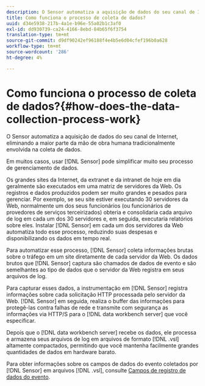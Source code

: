```yaml
---
description: O Sensor automatiza a aquisição de dados do seu canal de Internet, eliminando a maior parte da mão de obra humana tradicionalmente envolvida na coleta de dados.
title: Como funciona o processo de coleta de dados?
uuid: d34e5938-217b-4a1e-b96e-55a02b1c3af0
exl-id: dd930739-ca24-4166-8ebd-84b65f6f3754
translation-type: tm+mt
source-git-commit: d9df90242ef96188f4e4b5e6d04cfef196b0a628
workflow-type: tm+mt
source-wordcount: '286'
ht-degree: 4%

---
```


# Como funciona o processo de coleta de dados?{#how-does-the-data-collection-process-work}

O Sensor automatiza a aquisição de dados do seu canal de Internet, eliminando a maior parte da mão de obra humana tradicionalmente envolvida na coleta de dados.

Em muitos casos, usar [!DNL Sensor] pode simplificar muito seu processo de gerenciamento de dados.

Os grandes sites da Internet, da extranet e da intranet de hoje em dia geralmente são executados em uma matriz de servidores da Web. Os registros e dados produzidos podem ser muito grandes e pesados para gerenciar. Por exemplo, se seu site estiver executando 30 servidores da Web, normalmente um dos seus funcionários (ou funcionários de provedores de serviços terceirizados) obteria e consolidaria cada arquivo de log em cada um dos 30 servidores e, em seguida, executaria relatórios sobre eles. Instalar [!DNL Sensor] em cada um dos servidores da Web automatiza todo esse processo, reduzindo suas despesas e disponibilizando os dados em tempo real.

Para automatizar esse processo, [!DNL Sensor] coleta informações brutas sobre o tráfego em um site diretamente de cada servidor da Web. Os dados brutos que [!DNL Sensor] captura são chamados de dados de evento e são semelhantes ao tipo de dados que o servidor da Web registra em seus arquivos de log.

Para capturar esses dados, a instrumentação em [!DNL Sensor] registra informações sobre cada solicitação HTTP processada pelo servidor da Web. [!DNL Sensor] em seguida, realiza o buffer das informações para protegê-las contra falhas de rede e transmite com segurança as informações via HTTP/S para o  [!DNL data workbench server] que você especificar.

Depois que o [!DNL data workbench server] recebe os dados, ele processa e armazena seus arquivos de log em arquivos de formato [!DNL .vsl] altamente compactados, permitindo que você mantenha facilmente grandes quantidades de dados em hardware barato.

Para obter informações sobre os campos de dados do evento coletados por [!DNL Sensor] em arquivos [!DNL .vsl], consulte [Campos de registro de dados do evento](../../home/c-snsr-ovrvw/c-evnt-data-rcd-flds/c-evnt-data-rcd-flds.md#concept-ed2a8797cb5b4995b55ffd50a9f12a44).
